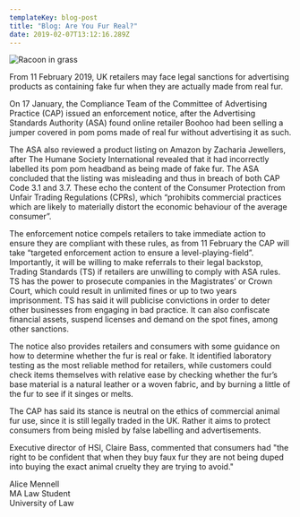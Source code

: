 ```yaml
---
templateKey: blog-post
title: "Blog: Are You Fur Real?"
date: 2019-02-07T13:12:16.289Z
---
```

![Racoon in grass](/img/blog-post-fur.png "Blog: Are You Fur Real?")

<!--StartFragment-->

From 11 February 2019, UK retailers may face legal sanctions for advertising products as containing fake fur when they are actually made from real fur.

On 17 January, the Compliance Team of the Committee of Advertising Practice (CAP) issued an enforcement notice, after the Advertising Standards Authority (ASA) found online retailer Boohoo had been selling a jumper covered in pom poms made of real fur without advertising it as such.

The ASA also reviewed a product listing on Amazon by Zacharia Jewellers, after The Humane Society International revealed that it had incorrectly labelled its pom pom headband as being made of fake fur. The ASA concluded that the listing was misleading and thus in breach of both CAP Code 3.1 and 3.7. These echo the content of the Consumer Protection from Unfair Trading Regulations (CPRs), which “prohibits commercial practices which are likely to materially distort the economic behaviour of the average consumer”.

The enforcement notice compels retailers to take immediate action to ensure they are compliant with these rules, as from 11 February the CAP will take “targeted enforcement action to ensure a level-playing-field”. Importantly, it will be willing to make referrals to their legal backstop, Trading Standards (TS) if retailers are unwilling to comply with ASA rules. TS has the power to prosecute companies in the Magistrates’ or Crown Court, which could result in unlimited fines or up to two years imprisonment. TS has said it will publicise convictions in order to deter other businesses from engaging in bad practice. It can also confiscate financial assets, suspend licenses and demand on the spot fines, among other sanctions.

The notice also provides retailers and consumers with some guidance on how to determine whether the fur is real or fake. It identified laboratory testing as the most reliable method for retailers, while customers could check items themselves with relative ease by checking whether the fur’s base material is a natural leather or a woven fabric, and by burning a little of the fur to see if it singes or melts.

The CAP has said its stance is neutral on the ethics of commercial animal fur use, since it is still legally traded in the UK. Rather it aims to protect consumers from being misled by false labelling and advertisements.

Executive director of HSI, Claire Bass, commented that consumers had "the right to be confident that when they buy faux fur they are not being duped into buying the exact animal cruelty they are trying to avoid."

Alice Mennell\
MA Law Student\
University of Law

<!--EndFragment-->